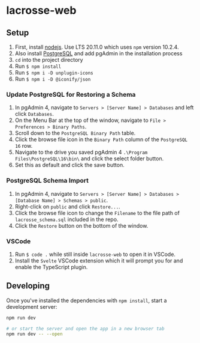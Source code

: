# lacrosse-web

## Setup

1. First, install [nodejs](https://nodejs.org/en/download/). Use LTS 20.11.0 which uses `npm` version 10.2.4.
2. Also install [PostgreSQL](https://sbp.enterprisedb.com/getfile.jsp?fileid=1258893) and add pgAdmin in the installation process
3. `cd` into the project directory
4. Run `$ npm install`
5. Run `$ npm i -D unplugin-icons`
6. Run `$ npm i -D @iconify/json`

### Update PostgreSQL for Restoring a Schema

1. In pgAdmin 4, navigate to `Servers > [Server Name] > Databases` and left click `Databases`.
2. On the Menu Bar at the top of the window, navigate to `File > Preferences > Binary Paths`.
3. Scroll down to the `PostgreSQL Binary Path` table.
4. Click the browse file icon in the `Binary Path` column of the `PostgreSQL 16` row.
5. Navigate to the drive you saved pgAdmin 4 `.\Program Files\PostgreSQL\16\bin\` and click the select folder button.
6. Set this as default and click the save button.

### PostgreSQL Schema Import

1. In pgAdmin 4, navigate to `Servers > [Server Name] > Databases > [Database Name] > Schemas > public`.
2. Right-click on `public` and click `Restore...`.
3. Click the browse file icon to change the `Filename` to the file path of `lacrosse_schema.sql` included in the repo.
4. Click the `Restore` button on the bottom of the window.

### VSCode

1. Run `$ code .` while still inside `lacrosse-web` to open it in VSCode.
2. Install the `Svelte` VSCode extension which it will prompt you for and enable the TypeScript plugin.

## Developing

Once you've installed the dependencies with `npm install`, start a development server:

```bash
npm run dev

# or start the server and open the app in a new browser tab
npm run dev -- --open
```
